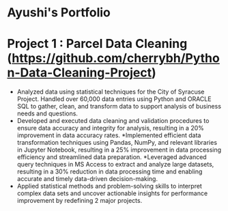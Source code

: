 # Ayushi's Portfolio
# Project 1 : Parcel Data Cleaning (https://github.com/cherrybh/Python-Data-Cleaning-Project)

* Analyzed data using statistical techniques for the City of Syracuse Project. Handled over 60,000 data entries using Python
and ORACLE SQL to gather, clean, and transform data to support analysis of business needs and questions.
* Developed and executed data cleaning and validation procedures to ensure data accuracy and integrity for analysis, resulting in a 20% improvement in data accuracy rates.
*Implemented efficient data transformation techniques using Pandas, NumPy, and relevant libraries in Jupyter Notebook, resulting in a 25% improvement in data processing efficiency and streamlined data preparation.
*Leveraged advanced query techniques in MS Access to extract and analyze large datasets, resulting in a 30% reduction in data processing time and enabling accurate and timely data-driven decision-making.
* Applied statistical methods and problem-solving skills to interpret complex data sets and uncover actionable insights for performance improvement by redefining 2 major projects.

